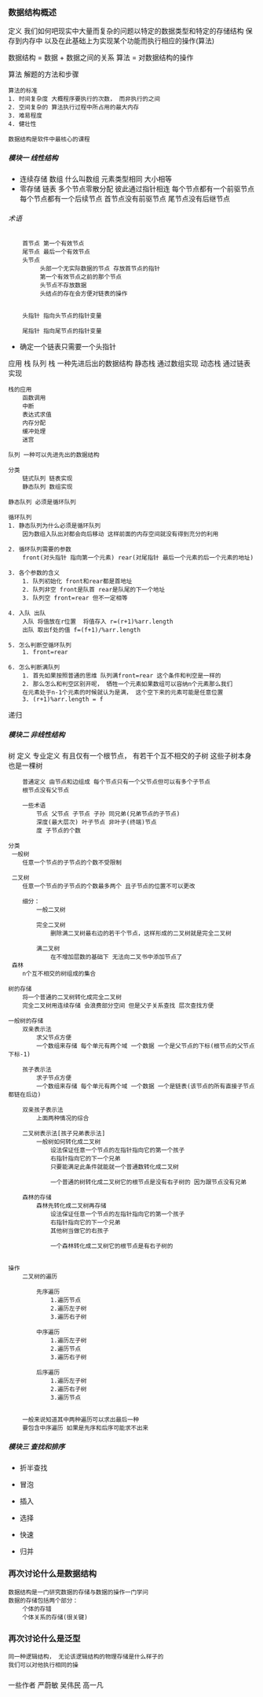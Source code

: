 ### 数据结构概述
 定义
   我们如何吧现实中大量而复杂的问题以特定的数据类型和特定的存储结构
   保存到内存中 以及在此基础上为实现某个功能而执行相应的操作(算法)

   数据结构 = 数据 + 数据之间的关系
   算法 = 对数据结构的操作

 算法
    解题的方法和步骤

    算法的标准
    1. 时间复杂度 大概程序要执行的次数， 而非执行的之间
    2. 空间复杂的 算法执行过程中所占用的最大内存
    3. 难易程度
    4. 健壮性

    数据结构是软件中最核心的课程

##### 模块一 线性结构
* 连续存储 数组
    什么叫数组
        元素类型相同 大小相等
* 零存储 链表
    多个节点零散分配 彼此通过指针相连
    每个节点都有一个前驱节点 每个节点都有一个后续节点
    首节点没有前驱节点 尾节点没有后继节点

######  术语
        首节点 第一个有效节点
        尾节点 最后一个有效节点
        头节点
             头部一个无实际数据的节点 存放首节点的指针
             第一个有效节点之前的那个节点
             头节点不存放数据
             头结点的存在会方便对链表的操作


        头指针 指向头节点的指针变量

        尾指针 指向尾节点的指针变量

* 确定一个链表只需要一个头指针
    >

应用 栈 队列
	栈  一种先进后出的数据结构
	  静态栈 通过数组实现
	  动态栈 通过链表实现

	栈的应用
		函数调用
		中断
		表达式求值
		内存分配
		缓冲处理
		迷宫
	
	队列 一种可以先进先出的数据结构

	分类 
		链式队列 链表实现
		静态队列 数组实现
		
	静态队列 必须是循环队列

	循环队列 
	1. 静态队列为什么必须是循环队列
		因为数组入队出对都会向后移动 这样前面的内存空间就没有得到充分的利用

	2. 循环队列需要的参数
		front(对头指针 指向第一个元素) rear(对尾指针 最后一个元素的后一个元素的地址)

	3. 各个参数的含义
		1. 队列初始化 front和rear都是首地址
		2. 队列非空 front是队首 rear是队尾的下一个地址
		3. 队列空 front=rear 但不一定相等

	4. 入队 出队
		入队 将值放在r位置  将值存入 r=(r+1)%arr.length
		出队 取出f处的值 f=(f+1)/%arr.length

	5. 怎么判断空循环队列
		1. front=rear 

	6. 怎么判断满队列
		1. 首先如果按照普通的思维 队列满front=rear 这个条件和判空是一样的
		2. 那么怎么和判空区别开呢， 牺牲一个元素如果数组可以容纳n个元素那么我们
		在元素处于n-1个元素的时候就认为是满， 这个空下来的元素可能是任意位置
		3. (r+1)%arr.length = f

递归

##### 模块二 非线性结构
树
	定义
		专业定义 有且仅有一个根节点， 有若干个互不相交的子树
		这些子树本身也是一棵树

		普通定义 由节点和边组成 每个节点只有一个父节点但可以有多个子节点
		根节点没有父节点

		一些术语
			节点 父节点 子节点 子孙 同兄弟(兄弟节点的子节点)
			深度(最大层次) 叶子节点 非叶子(终端)节点
			度 子节点的个数

	分类
	 一般树
	 	任意一个节点的子节点的个数不受限制

	 二叉树
	 	任意一个节点的子节点的个数最多两个 且子节点的位置不可以更改

		细分：
			一般二叉树

			完全二叉树
				删除满二叉树最右边的若干个节点，这样形成的二叉树就是完全二叉树

			满二叉树
				在不增加层数的基础下 无法向二叉书中添加节点了
	 森林
	 	n个互不相交的树组成的集合

	树的存储
		将一个普通的二叉树转化成完全二叉树
		完全二叉树用连续存储 会浪费部分空间 但是父子关系查找 层次查找方便

	一般树的存储
		双亲表示法
			求父节点方便
			一个数组来存储 每个单元有两个域 一个数据 一个是父节点的下标(根节点的父节点下标-1)

		孩子表示法
			求子节点方便
			一个数组来存储 每个单元有两个域 一个数据 一个是链表(该节点的所有直接子节点都链在后边)

		双亲孩子表示法
			上面两种情况的综合

		二叉树表示法[孩子兄弟表示法]
			一般树如何转化成二叉树
				设法保证任意一个节点的左指针指向它的第一个孩子 
				右指针指向它的下一个兄弟 
				只要能满足此条件就能就一个普通数转化成二叉树

				一个普通的树转化成二叉树它的根节点是没有右子树的 因为跟节点没有兄弟

		森林的存储			
			森林先转化成二叉树再存储
				设法保证任意一个节点的左指针指向它的第一个孩子 
				右指针指向它的下一个兄弟 
				其他树当做它的右孩子

				一个森林转化成二叉树它的根节点是有右子树的

			
	操作
		二叉树的遍历

			先序遍历
				1.遍历节点
				2.遍历左子树
				3.遍历右子树

			中序遍历
				1.遍历左子树
				2.遍历节点
				3.遍历右子树

			后序遍历
				1.遍历左子树
				2.遍历右子树
				3.遍历节点


		一般来说知道其中两种遍历可以求出最后一种 
		要包含中序遍历 如果是先序和后序可能求不出来

##### 模块三 查找和排序
* 折半查找

* 冒泡
* 插入
* 选择
* 快速
* 归并

### 再次讨论什么是数据结构
	数据结构是一门研究数据的存储与数据的操作一门学问
	数据的存储包括两个部分：
		个体的存错
		个体关系的存储(很关键)

### 再次讨论什么是泛型
	同一种逻辑结构， 无论该逻辑结构的物理存储是什么样子的
	我们可以对他执行相同的操

#####
一些作者
严蔚敏
吴伟民
高一凡



